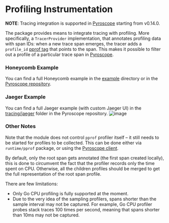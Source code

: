 # Profiling Instrumentation

**NOTE**: Tracing integration is supported in [Pyroscope](https://pyroscope.io) starting from v0.14.0.

The package provides means to integrate tracing with profiling. More specifically, a `TracerProvider` implementation,
that annotates profiling data with span IDs: when a new trace span emerges, the tracer adds a `profile_id` [pprof tag](https://github.com/google/pprof/blob/master/doc/README.md#tag-filtering)
that points to the span. This makes it possible to filter out a profile of a particular trace span in [Pyroscope](https://pyroscope.io).

### Honeycomb Example
You can find a full Honeycomb example in the [example](/example) directory or in the [Pyroscope repository](https://github.com/pyroscope-io/pyroscope/tree/main/examples/tracing).


### Jaeger Example
You can find a full Jaeger example (with custom Jaeger UI) in the [tracing/jaeger](https://github.com/pyroscope-io/pyroscope/tree/main/examples/tracing/jaeger) folder in the Pyroscope repository.
![image](https://user-images.githubusercontent.com/23323466/164025573-1f6e713b-ec94-4d82-842c-faf2be652b7f.png)



### Other Notes
Note that the module does not control `pprof` profiler itself – it still needs to be started for profiles to be
collected. This can be done either via `runtime/pprof` package, or using the [Pyroscope client](https://github.com/pyroscope-io/client).

By default, only the root span gets annotated (the first span created locally), this is done to circumvent the fact that the profiler records only the time spent on CPU. Otherwise, all the children profiles should be merged to get the full representation of the root span profile.

There are few limitations:
 - Only Go CPU profiling is fully supported at the moment.
 - Due to the very idea of the sampling profilers, spans shorter than the sample interval may not be captured. For example, Go CPU profiler probes stack traces 100 times per second, meaning that spans shorter than 10ms may not be captured.
